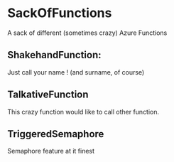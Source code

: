 # SackOfFunctions
A sack of different (sometimes crazy) Azure Functions

## ShakehandFunction:
  Just call your name ! (and surname, of course)

## TalkativeFunction
  This crazy function would like to call other function.

## TriggeredSemaphore
  Semaphore feature at it finest
